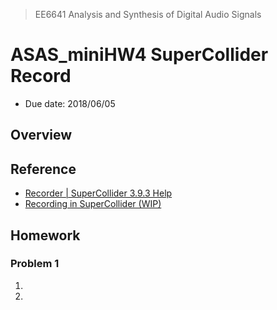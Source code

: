 > EE6641 Analysis and Synthesis of Digital Audio Signals
# ASAS_miniHW4  SuperCollider Record
* Due date: 2018/06/05

## Overview


## Reference
* [Recorder | SuperCollider 3.9.3 Help](http://doc.sccode.org/Classes/Recorder.html)
* [Recording in SuperCollider (WIP)](https://github.com/supercollider/supercollider/wiki/Recording-in-SuperCollider-(WIP))


## Homework
### Problem 1
1. 

2.
